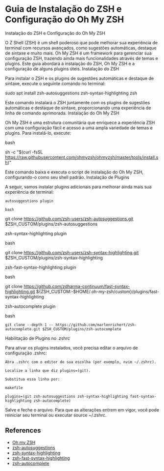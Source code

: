 # Guia de Instalação do ZSH e Configuração do Oh My ZSH
Instalação do ZSH e Configuração do Oh My ZSH

O Z Shell (ZSH) é um shell poderoso que pode melhorar sua experiência de terminal com recursos avançados, como sugestões automáticas, destaque de sintaxe e muito mais. Oh My ZSH é um framework para gerenciar sua configuração ZSH, trazendo ainda mais funcionalidades através de temas e plugins. Este guia abordará a instalação do ZSH, Oh My ZSH e a configuração de alguns plugins úteis.
Instalação do ZSH

Para instalar o ZSH e os plugins de sugestões automáticas e destaque de sintaxe, execute o seguinte comando no terminal:

sudo apt install zsh-autosuggestions zsh-syntax-highlighting zsh

Este comando instalará o ZSH juntamente com os plugins de sugestões automáticas e destaque de sintaxe, proporcionando uma experiência de linha de comando aprimorada.
Instalação do Oh My ZSH

Oh My ZSH é uma estrutura comunitária que enriquece a experiência ZSH com uma configuração fácil e acesso a uma ampla variedade de temas e plugins. Para instalá-lo, execute:

bash

sh -c "$(curl -fsSL https://raw.githubusercontent.com/ohmyzsh/ohmyzsh/master/tools/install.sh)"

Este comando baixa e executa o script de instalação do Oh My ZSH, configurando-o como seu shell padrão.
Instalação de Plugins

A seguir, vamos instalar plugins adicionais para melhorar ainda mais sua experiência de terminal:

    autosuggestions plugin

    bash

git clone https://github.com/zsh-users/zsh-autosuggestions.git $ZSH_CUSTOM/plugins/zsh-autosuggestions

zsh-syntax-highlighting plugin

bash

git clone https://github.com/zsh-users/zsh-syntax-highlighting.git $ZSH_CUSTOM/plugins/zsh-syntax-highlighting

zsh-fast-syntax-highlighting plugin

bash

git clone https://github.com/zdharma-continuum/fast-syntax-highlighting.git ${ZSH_CUSTOM:-$HOME/.oh-my-zsh/custom}/plugins/fast-syntax-highlighting

zsh-autocomplete plugin

bash

    git clone --depth 1 -- https://github.com/marlonrichert/zsh-autocomplete.git $ZSH_CUSTOM/plugins/zsh-autocomplete

Habilitação de Plugins no .zshrc

Para ativar os plugins instalados, você precisa editar o arquivo de configuração .zshrc:

    Abra .zshrc com o editor de sua escolha (por exemplo, nvim ~/.zshrc).

    Localize a linha que diz plugins=(git).

    Substitua essa linha por:

    makefile

    plugins=(git zsh-autosuggestions zsh-syntax-highlighting fast-syntax-highlighting zsh-autocomplete)

Salve e feche o arquivo. Para que as alterações entrem em vigor, você pode reiniciar seu terminal ou executar source ~/.zshrc.

## References

 - [Oh my ZSH](https://github.com/ohmyzsh/ohmyzsh)
 - [zsh-autosuggestions](https://github.com/zsh-users/zsh-autosuggestions)
 - [zsh-syntax-highlighting](https://github.com/zsh-users/zsh-syntax-highlighting)
 - [zsh-fast-syntax-highlighting](https://github.com/zdharma/fast-syntax-highlighting)
 - [zsh-autocomplete](https://github.com/marlonrichert/zsh-autocomplete)

